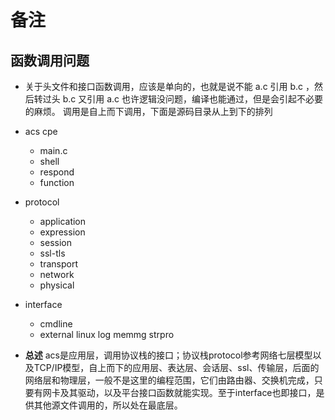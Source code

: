 # 备注

## 函数调用问题
- 关于头文件和接口函数调用，应该是单向的，也就是说不能 a.c 引用 b.c ，然后转过头 b.c 又引用 a.c 也许逻辑没问题，编译也能通过，但是会引起不必要的麻烦。
调用是自上而下调用，下面是源码目录从上到下的排列
- acs cpe
	- main.c
	- shell
	- respond
	- function    
- protocol
	- application
	- expression  
	- session
	- ssl-tls 
	- transport
	- network       
	- physical

- interface 
	- cmdline
	- external  linux  log  memmg  strpro
- **总述**
acs是应用层，调用协议栈的接口；协议栈protocol参考网络七层模型以及TCP/IP模型，自上而下的应用层、表达层、会话层、ssl、传输层，后面的网络层和物理层，一般不是这里的编程范围，它们由路由器、交换机完成，只要有网卡及其驱动，以及平台接口函数就能实现。至于interface也即接口，是供其他源文件调用的，所以处在最底层。

